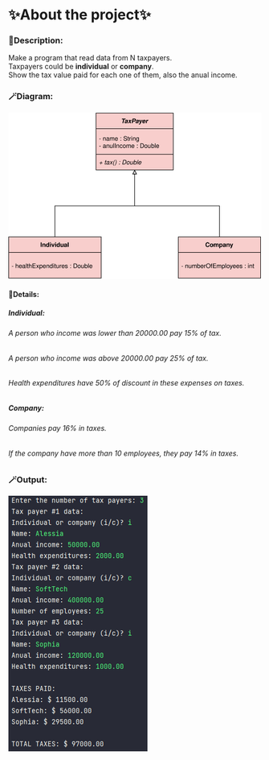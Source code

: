 # :sparkles:About the project:sparkles:

### :dart:Description:
Make a program that read data from N taxpayers. <br/>
Taxpayers could be **individual** or **company**. <br/>
Show the tax value paid for each one of them, also the
anual income.

### :magic_wand:Diagram:
![diagram](assets/abstractionExercise.drawio.svg)
  

#### :round_pushpin:Details:
##### Individual:
###### A person who income was lower than 20000.00 pay 15% of tax.
###### A person who income was above 20000.00 pay 25% of tax.
###### Health expenditures have 50% of discount in these expenses on taxes.

##### Company:
###### Companies pay 16% in taxes.
###### If the company have more than 10 employees, they pay 14% in taxes.

### :magic_wand:Output:
![output](assets/output.png)